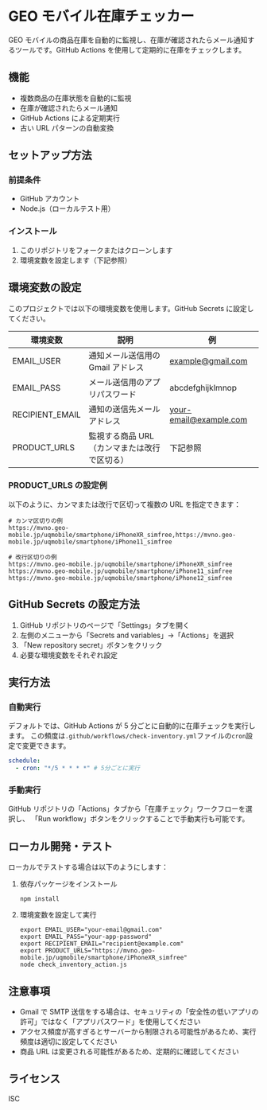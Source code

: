 # GEO モバイル在庫チェッカー

GEO モバイルの商品在庫を自動的に監視し、在庫が確認されたらメール通知するツールです。GitHub Actions を使用して定期的に在庫をチェックします。

## 機能

- 複数商品の在庫状態を自動的に監視
- 在庫が確認されたらメール通知
- GitHub Actions による定期実行
- 古い URL パターンの自動変換

## セットアップ方法

### 前提条件

- GitHub アカウント
- Node.js（ローカルテスト用）

### インストール

1. このリポジトリをフォークまたはクローンします
2. 環境変数を設定します（下記参照）

## 環境変数の設定

このプロジェクトでは以下の環境変数を使用します。GitHub Secrets に設定してください。

| 環境変数        | 説明                                         | 例                     |
| --------------- | -------------------------------------------- | ---------------------- |
| EMAIL_USER      | 通知メール送信用の Gmail アドレス            | example@gmail.com      |
| EMAIL_PASS      | メール送信用のアプリパスワード               | abcdefghijklmnop       |
| RECIPIENT_EMAIL | 通知の送信先メールアドレス                   | your-email@example.com |
| PRODUCT_URLS    | 監視する商品 URL（カンマまたは改行で区切る） | 下記参照               |

### PRODUCT_URLS の設定例

以下のように、カンマまたは改行で区切って複数の URL を指定できます：

```
# カンマ区切りの例
https://mvno.geo-mobile.jp/uqmobile/smartphone/iPhoneXR_simfree,https://mvno.geo-mobile.jp/uqmobile/smartphone/iPhone11_simfree

# 改行区切りの例
https://mvno.geo-mobile.jp/uqmobile/smartphone/iPhoneXR_simfree
https://mvno.geo-mobile.jp/uqmobile/smartphone/iPhone11_simfree
https://mvno.geo-mobile.jp/uqmobile/smartphone/iPhone12_simfree
```

## GitHub Secrets の設定方法

1. GitHub リポジトリのページで「Settings」タブを開く
2. 左側のメニューから「Secrets and variables」→「Actions」を選択
3. 「New repository secret」ボタンをクリック
4. 必要な環境変数をそれぞれ設定

## 実行方法

### 自動実行

デフォルトでは、GitHub Actions が 5 分ごとに自動的に在庫チェックを実行します。
この頻度は`.github/workflows/check-inventory.yml`ファイルの`cron`設定で変更できます。

```yaml
schedule:
  - cron: "*/5 * * * *" # 5分ごとに実行
```

### 手動実行

GitHub リポジトリの「Actions」タブから「在庫チェック」ワークフローを選択し、
「Run workflow」ボタンをクリックすることで手動実行も可能です。

## ローカル開発・テスト

ローカルでテストする場合は以下のようにします：

1. 依存パッケージをインストール

   ```
   npm install
   ```

2. 環境変数を設定して実行
   ```
   export EMAIL_USER="your-email@gmail.com"
   export EMAIL_PASS="your-app-password"
   export RECIPIENT_EMAIL="recipient@example.com"
   export PRODUCT_URLS="https://mvno.geo-mobile.jp/uqmobile/smartphone/iPhoneXR_simfree"
   node check_inventory_action.js
   ```

## 注意事項

- Gmail で SMTP 送信をする場合は、セキュリティの「安全性の低いアプリの許可」ではなく「アプリパスワード」を使用してください
- アクセス頻度が高すぎるとサーバーから制限される可能性があるため、実行頻度は適切に設定してください
- 商品 URL は変更される可能性があるため、定期的に確認してください

## ライセンス

ISC
